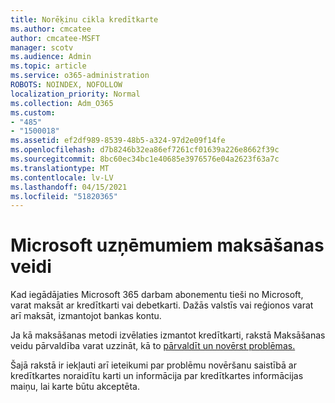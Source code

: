 ```yaml
---
title: Norēķinu cikla kredītkarte
ms.author: cmcatee
author: cmcatee-MSFT
manager: scotv
ms.audience: Admin
ms.topic: article
ms.service: o365-administration
ROBOTS: NOINDEX, NOFOLLOW
localization_priority: Normal
ms.collection: Adm_O365
ms.custom:
- "485"
- "1500018"
ms.assetid: ef2df989-8539-48b5-a324-97d2e09f14fe
ms.openlocfilehash: d7b8246b32ea86ef7261cf01639a226e8662f39c
ms.sourcegitcommit: 8bc60ec34bc1e40685e3976576e04a2623f63a7c
ms.translationtype: MT
ms.contentlocale: lv-LV
ms.lasthandoff: 04/15/2021
ms.locfileid: "51820365"
---
```

# <a name="payment-methods-for-microsoft-for-business"></a>Microsoft uzņēmumiem maksāšanas veidi

Kad iegādājaties Microsoft 365 darbam abonementu tieši no Microsoft, varat maksāt ar kredītkarti vai debetkarti. Dažās valstīs vai reģionos varat arī maksāt, izmantojot bankas kontu.
  
Ja kā maksāšanas metodi izvēlaties izmantot kredītkarti, rakstā Maksāšanas veidu pārvaldība varat uzzināt, kā to [pārvaldīt un novērst problēmas.](https://docs.microsoft.com/microsoft-365/commerce/billing-and-payments/manage-payment-methods)
  
Šajā rakstā ir iekļauti arī ieteikumi par problēmu novēršanu saistībā ar kredītkartes noraidītu karti un informācija par kredītkartes informācijas maiņu, lai karte būtu akceptēta.